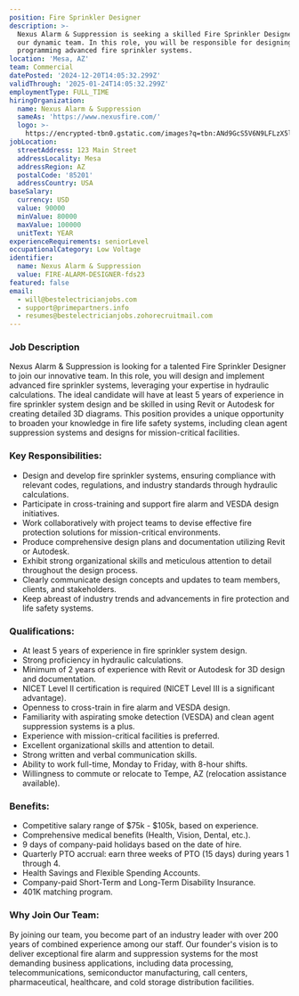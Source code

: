 ```yaml
---
position: Fire Sprinkler Designer
description: >-
  Nexus Alarm & Suppression is seeking a skilled Fire Sprinkler Designer to join
  our dynamic team. In this role, you will be responsible for designing and
  programming advanced fire sprinkler systems.
location: 'Mesa, AZ'
team: Commercial
datePosted: '2024-12-20T14:05:32.299Z'
validThrough: '2025-01-24T14:05:32.299Z'
employmentType: FULL_TIME
hiringOrganization:
  name: Nexus Alarm & Suppression
  sameAs: 'https://www.nexusfire.com/'
  logo: >-
    https://encrypted-tbn0.gstatic.com/images?q=tbn:ANd9GcS5V6N9LFLzX5l8PuiWFwyM5svfbgwxPx4whA&s
jobLocation:
  streetAddress: 123 Main Street
  addressLocality: Mesa
  addressRegion: AZ
  postalCode: '85201'
  addressCountry: USA
baseSalary:
  currency: USD
  value: 90000
  minValue: 80000
  maxValue: 100000
  unitText: YEAR
experienceRequirements: seniorLevel
occupationalCategory: Low Voltage
identifier:
  name: Nexus Alarm & Suppression
  value: FIRE-ALARM-DESIGNER-fds23
featured: false
email:
  - will@bestelectricianjobs.com
  - support@primepartners.info
  - resumes@bestelectricianjobs.zohorecruitmail.com
---
```


### Job Description

Nexus Alarm & Suppression is looking for a talented Fire Sprinkler Designer to join our innovative team. In this role, you will design and implement advanced fire sprinkler systems, leveraging your expertise in hydraulic calculations. The ideal candidate will have at least 5 years of experience in fire sprinkler system design and be skilled in using Revit or Autodesk for creating detailed 3D diagrams. This position provides a unique opportunity to broaden your knowledge in fire life safety systems, including clean agent suppression systems and designs for mission-critical facilities.

### Key Responsibilities:

- Design and develop fire sprinkler systems, ensuring compliance with relevant codes, regulations, and industry standards through hydraulic calculations.
- Participate in cross-training and support fire alarm and VESDA design initiatives.
- Work collaboratively with project teams to devise effective fire protection solutions for mission-critical environments.
- Produce comprehensive design plans and documentation utilizing Revit or Autodesk.
- Exhibit strong organizational skills and meticulous attention to detail throughout the design process.
- Clearly communicate design concepts and updates to team members, clients, and stakeholders.
- Keep abreast of industry trends and advancements in fire protection and life safety systems.

### Qualifications:

- At least 5 years of experience in fire sprinkler system design.
- Strong proficiency in hydraulic calculations.
- Minimum of 2 years of experience with Revit or Autodesk for 3D design and documentation.
- NICET Level II certification is required (NICET Level III is a significant advantage).
- Openness to cross-train in fire alarm and VESDA design.
- Familiarity with aspirating smoke detection (VESDA) and clean agent suppression systems is a plus.
- Experience with mission-critical facilities is preferred.
- Excellent organizational skills and attention to detail.
- Strong written and verbal communication skills.
- Ability to work full-time, Monday to Friday, with 8-hour shifts.
- Willingness to commute or relocate to Tempe, AZ (relocation assistance available).

### Benefits:

- Competitive salary range of $75k - $105k, based on experience.
- Comprehensive medical benefits (Health, Vision, Dental, etc.).
- 9 days of company-paid holidays based on the date of hire.
- Quarterly PTO accrual: earn three weeks of PTO (15 days) during years 1 through 4.
- Health Savings and Flexible Spending Accounts.
- Company-paid Short-Term and Long-Term Disability Insurance.
- 401K matching program.

### Why Join Our Team:

By joining our team, you become part of an industry leader with over 200 years of combined experience among our staff. Our founder's vision is to deliver exceptional fire alarm and suppression systems for the most demanding business applications, including data processing, telecommunications, semiconductor manufacturing, call centers, pharmaceutical, healthcare, and cold storage distribution facilities.
